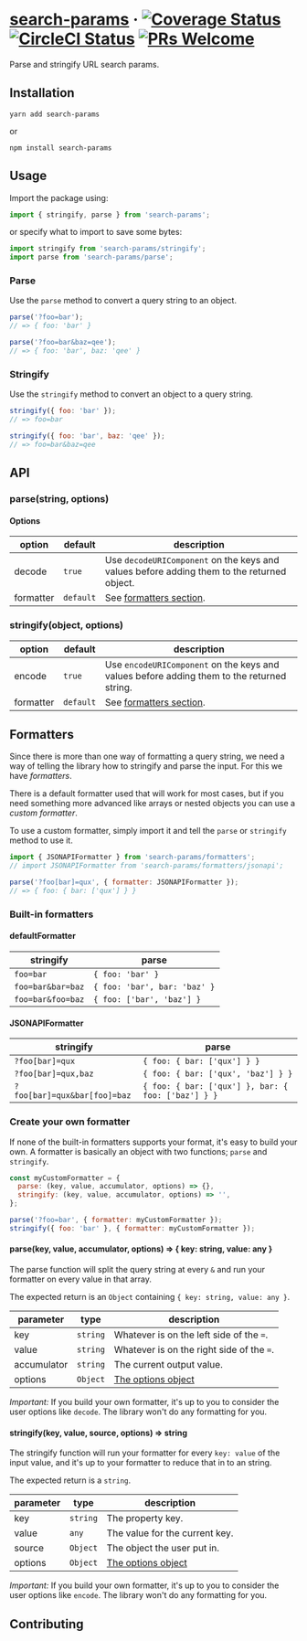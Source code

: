 # [search-params](https://github.com/filipstefansson/search-params) &middot; [![Coverage Status](https://img.shields.io/coveralls/filipstefansson/search-params/master.svg?style=flat)](https://coveralls.io/github/filipstefansson/search-params?branch=master) [![CircleCI Status](https://circleci.com/gh/filipstefansson/search-params.svg?style=shield&circle-token=ab2228bfc68a2fe6184b96d9fb7436f29a6d1b10)](https://circleci.com/gh/filipstefansson/search-params) [![PRs Welcome](https://img.shields.io/badge/PRs-welcome-brightgreen.svg)](https://github.com/filipstefansson/search-params#contributing)

Parse and stringify URL search params.

## Installation

```
yarn add search-params
```

or

```
npm install search-params
```

## Usage

Import the package using:

```js
import { stringify, parse } from 'search-params';
```

or specify what to import to save some bytes:

```js
import stringify from 'search-params/stringify';
import parse from 'search-params/parse';
```

### Parse

Use the `parse` method to convert a query string to an object.

```js
parse('?foo=bar');
// => { foo: 'bar' }

parse('?foo=bar&baz=qee');
// => { foo: 'bar', baz: 'qee' }
```

### Stringify

Use the `stringify` method to convert an object to a query string.

```js
stringify({ foo: 'bar' });
// => foo=bar

stringify({ foo: 'bar', baz: 'qee' });
// => foo=bar&baz=qee
```

## API

### parse(string, options)

#### Options

option              | default          | description |
--------------------|------------------|-------------|
decode              | `true`           | Use `decodeURIComponent` on the keys and values before adding them to the returned object. |
formatter           | `default`        | See [formatters section](#formatters). |

### stringify(object, options)

option              | default          | description |
--------------------|------------------|-------------|
encode              | `true`           | Use `encodeURIComponent` on the keys and values before adding them to the returned string. |
formatter           | `default`        | See [formatters section](#formatters). |

## Formatters

Since there is more than one way of formatting a query string, we need a way 
of telling the library how to stringify and parse the input. For this we have 
*formatters*. 

There is a default formatter used that will work for most cases, but if you need 
something more advanced like arrays or nested objects you can use a 
*custom formatter*.

To use a custom formatter, simply import it and tell the `parse` or `stringify`
method to use it.

```js
import { JSONAPIFormatter } from 'search-params/formatters';
// import JSONAPIFormatter from 'search-params/formatters/jsonapi';

parse('?foo[bar]=qux', { formatter: JSONAPIFormatter });
// => { foo: { bar: ['qux'] } }
```

### Built-in formatters

#### defaultFormatter

stringify         | parse                        |
------------------|------------------------------|
`foo=bar`         | `{ foo: 'bar' }`             |
`foo=bar&bar=baz` | `{ foo: 'bar', bar: 'baz' }` |
`foo=bar&foo=baz` | `{ foo: ['bar', 'baz'] }`    |

#### JSONAPIFormatter

stringify                    | parse                                              |
-----------------------------|----------------------------------------------------|
`?foo[bar]=qux`              | `{ foo: { bar: ['qux'] } }`                        |
`?foo[bar]=qux,baz`          | `{ foo: { bar: ['qux', 'baz'] } }`                 |
`?foo[bar]=qux&bar[foo]=baz` | `{ foo: { bar: ['qux'] }, bar: { foo: ['baz'] } }` |

### Create your own formatter

If none of the built-in formatters supports your format, it's easy to build your
own. A formatter is basically an object with two functions; `parse` and 
`stringify`.

```js
const myCustomFormatter = {
  parse: (key, value, accumulator, options) => {},
  stringify: (key, value, accumulator, options) => '',
};

parse('?foo=bar', { formatter: myCustomFormatter });
stringify({ foo: 'bar' }, { formatter: myCustomFormatter });
```

#### parse(key, value, accumulator, options) => { key: string, value: any }

The parse function will split the query string at every `&` and run your
formatter on every value in that array.

The expected return is an `Object` containing `{ key: string, value: any }`.

parameter        | type          | description                               |
-----------------|---------------|-------------------------------------------|
key              | `string`      | Whatever is on the left side of the `=`.  |
value            | `string`      | Whatever is on the right side of the `=`. |
accumulator      | `string`      | The current output value.                 |
options          | `Object`      | [The options object](#options-1)          |

*Important:* If you build your own formatter, it's up to you to consider the 
user options like `decode`. The library won't do any formatting for you.

#### stringify(key, value, source, options) => string

The stringify function will run your formatter for every `key: value` of the
input value, and it's up to your formatter to reduce that in to an string.

The expected return is a `string`.

parameter        | type          | description                      |
-----------------|---------------|----------------------------------|
key              | `string`      | The property key.                |
value            | `any`         | The value for the current key.   |
source           | `Object`      | The object the user put in.      |
options          | `Object`      | [The options object](#options-2) |

*Important:* If you build your own formatter, it's up to you to consider the 
user options like `encode`. The library won't do any formatting for you.

## Contributing
